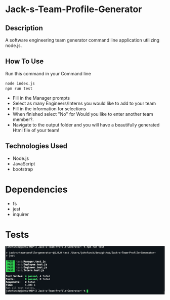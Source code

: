 # Jack-s-Team-Profile-Generator

## Description
A software engineering team generator command line application utilizing node.js.



## How To Use
Run this command in your Command line
```
node index.js
npm run test
```
* Fill in the Manager prompts
* Select as many Engineers/Interns you would like to add to your team
* Fill in the information for selections
* When finished select "No"  for Would you like to enter another team member?.
* Navigate to the output folder and you will have a beautifully generated Html file of your team!

## Technologies Used
* Node.js
* JavaScript
* bootstrap


# Dependencies
* fs
* jest
* inquirer


# Tests
<img src="./images/passTest.png">
 
  
